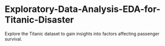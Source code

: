 # Exploratory-Data-Analysis-EDA-for-Titanic-Disaster
Explore the Titanic dataset to gain insights into factors affecting passenger survival.
